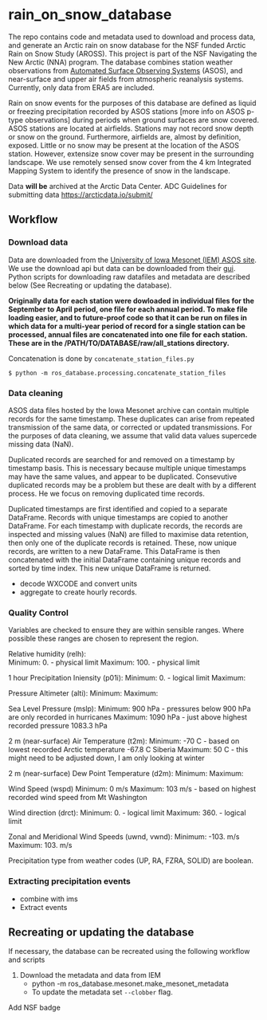 # rain_on_snow_database

The repo contains code and metadata used to download and process data,
and generate an Arctic rain on snow database for the NSF funded Arctic
Rain on Snow Study (AROSS).  This project is part of the NSF
Navigating the New Arctic (NNA) program.  The database combines
station weather observations from [Automated Surface Observing
Systems](https://www.weather.gov/asos/) (ASOS), and near-surface and
upper air fields from atmospheric reanalysis systems.  Currently, only
data from ERA5 are included.

Rain on snow events for the purposes of this database are defined as
liquid or freezing precipitation recorded by ASOS stations [more info
on ASOS p-type observations] during periods when ground surfaces are
snow covered.  ASOS stations are located at airfields.  Stations may
not record snow depth or snow on the ground.  Furthermore, airfields
are, almost by definition, exposed.  Little or no snow may be present
at the location of the ASOS station.  However, extensize snow cover
may be present in the surrounding landscape.  We use remotely sensed
snow cover from the 4 km Integrated Mapping System to identify the
presence of snow in the landscape.

Data __will be__ archived at the Arctic Data Center.
ADC Guidelines for submitting data
https://arcticdata.io/submit/

## Workflow

### Download data

Data are downloaded from the [University of Iowa Mesonet (IEM) ASOS
site](https://mesonet.agron.iastate.edu/ASOS/).  We use the download
api but data can be downloaded from their
[gui](https://mesonet.agron.iastate.edu/request/download.phtml).
Python scripts for downloading raw datafiles and metadata are
described below (See Recreating or updating the database).

__Originally data for each station were dowloaded in individual files
for the September to April period, one file for each annual period.
To make file loading easier, and to future-proof code so that it can
be run on files in which data for a multi-year period of record for a
single station can be processed, annual files are concatenated into
one file for each station. These are in the
/PATH/TO/DATABASE/raw/all_stations directory.__

Concatenation is done by `concatenate_station_files.py`
```
$ python -m ros_database.processing.concatenate_station_files
```

### Data cleaning

ASOS data files hosted by the Iowa Mesonet archive can contain
multiple records for the same timestamp.  These duplicates can arise
from repeated transmission of the same data, or corrected or updated
transmissions.  For the purposes of data cleaning, we assume that
valid data values supercede missing data (NaN).

Duplicated records are searched for and removed on a timestamp by
timestamp basis.  This is necessary because multiple unique timestamps
may have the same values, and appear to be duplicated.  Consevutive
duplicated records may be a problem but these are dealt with by a
different process.  He we focus on removing duplicated time records.

Duplicated timestamps are first identified and copied to a separate
DataFrame.  Records with unique timestamps are copied to another
DataFrame.  For each timestamp with duplicate records, the records are
inspected and missing values (NaN) are filled to maximise data
retention, then only one of the duplicate records is retained.  These,
now unique records, are written to a new DataFrame.  This DataFrame is
then concatenated with the initial DataFrame containing unique records
and sorted by time index.  This new unique DataFrame is returned.

- decode WXCODE and convert units
- aggregate to create hourly records.

### Quality Control

Variables are checked to ensure they are within sensible ranges.
Where possible these ranges are chosen to represent the region.

Relative humidity (relh):  
   Minimum:   0.  - physical limit
   Maximum: 100.  - physical limit

1 hour Precipitation Iniensity (p01i):
   Minimum:   0.  - logical limit
   Maximum:
   
Pressure Altimeter (alti):
   Minimum:
   Maximum:
   
Sea Level Pressure (mslp):
   Minimum:  900 hPa  - pressures below 900 hPa are only recorded in hurricanes 
   Maximum: 1090 hPa  - just above highest recorded pressure 1083.3 hPa 

2 m (near-surface) Air Temperature (t2m):
   Minimum: -70 C - based on lowest recorded Arctic temperature -67.8 C Siberia
   Maximum:  50 C - this might need to be adjusted down, I am only looking at winter 

2 m (near-surface) Dew Point Temperature (d2m):
   Minimum: 
   Maximum:

Wind Speed (wspd)
   Minimum:   0 m/s
   Maximum: 103 m/s - based on highest recorded wind speed from Mt Washington

Wind direction (drct):
   Minimum:   0.  - logical limit
   Maximum: 360.  - logical limit

Zonal and Meridional Wind Speeds (uwnd, vwnd):
   Minimum: -103. m/s
   Maximum:  103.  m/s

Precipitation type from weather codes (UP, RA, FZRA, SOLID) are boolean.


### Extracting precipitation events
- combine with ims
- Extract events


## Recreating or updating the database

If necessary, the database can be recreated using the following workflow and scripts

1. Download the metadata and data from IEM
   - python -m ros_database.mesonet.make_mesonet_metadata
   - To update the metadata set `--clobber` flag.
   
Add NSF badge